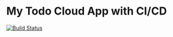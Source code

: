# My Todo Cloud App with CI/CD

[![Build Status](https://travis-ci.org/nmartins/todo-cloud.svg?branch=master)](https://travis-ci.org/nmartins/todo-cloud)

